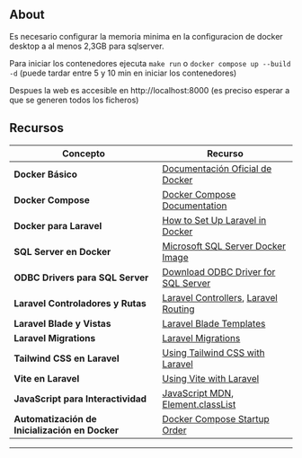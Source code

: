 
## About 

Es necesario configurar la memoria minima en la configuracion de docker desktop a al menos 2,3GB para sqlserver.

Para iniciar los contenedores ejecuta `make run` o `docker compose up --build -d` (puede tardar entre 5 y 10 min en iniciar los contenedores)

Despues la web es accesible en http://localhost:8000 (es preciso esperar a que se generen todos los ficheros)


## **Recursos**

| **Concepto**                                      | **Recurso**                                                                                             |
|---------------------------------------------------|---------------------------------------------------------------------------------------------------------------------|
| **Docker Básico**                                 | [Documentación Oficial de Docker](https://docs.docker.com/)                                                       |
| **Docker Compose**                                | [Docker Compose Documentation](https://docs.docker.com/compose/)                                                   |
| **Docker para Laravel**                           | [How to Set Up Laravel in Docker](https://phoenixnap.com/kb/laravel-docker) |
| **SQL Server en Docker**                          | [Microsoft SQL Server Docker Image](https://hub.docker.com/_/microsoft-mssql-server)                               |
| **ODBC Drivers para SQL Server**                  | [Download ODBC Driver for SQL Server](https://docs.microsoft.com/en-us/sql/connect/odbc/download-odbc-driver-for-sql-server) |
| **Laravel Controladores y Rutas**                 | [Laravel Controllers](https://laravel.com/docs/11.x/controllers), [Laravel Routing](https://laravel.com/docs/11.x/routing) |
| **Laravel Blade y Vistas**                        | [Laravel Blade Templates](https://laravel.com/docs/11.x/blade)                                                   |
| **Laravel Migrations**                            | [Laravel Migrations](https://laravel.com/docs/11.x/migrations)                                                   |
| **Tailwind CSS en Laravel**                       | [Using Tailwind CSS with Laravel](https://tailwindcss.com/docs/guides/laravel)                                     |
| **Vite en Laravel**                               | [Using Vite with Laravel](https://laravel.com/docs/11.x/vite)                                                     |
| **JavaScript para Interactividad**                | [JavaScript MDN](https://developer.mozilla.org/en-US/docs/Web/JavaScript), [Element.classList](https://developer.mozilla.org/en-US/docs/Web/API/Element/classList) |
| **Automatización de Inicialización en Docker**    | [Docker Compose Startup Order](https://docs.docker.com/compose/startup-order/)                                     |


---
